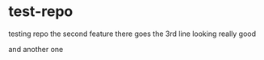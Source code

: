 # test-repo
testing repo
the second feature
there goes the 3rd line looking really good

and another one
